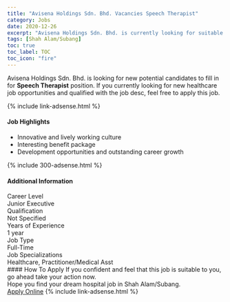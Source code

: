 ```yaml
---
title: "Avisena Holdings Sdn. Bhd. Vacancies Speech Therapist" 
category: Jobs 
date: 2020-12-26 
excerpt: "Avisena Holdings Sdn. Bhd. is currently looking for suitable person to fill in the Speech Therapist which positioned at Shah Alam/Subang" 
tags: [Shah Alam/Subang] 
toc: true 
toc_label: TOC 
toc_icon: "fire" 
--- 
```


<p>Avisena Holdings Sdn. Bhd. is looking for new potential candidates to fill in for <b>Speech Therapist</b> position. If you currently looking for new healthcare job opportunities and qualified with the job desc, feel free to apply this job.
</p>{% include link-adsense.html %} 
<div><div><div><h4>Job Highlights</h4></div></div><div><ul><li><div><div><div><div></div></div></div><div><span>Innovative and lively working culture</span></div></div></li><li><div><div><div><div></div></div></div><div><span>Interesting benefit package</span></div></div></li><li><div><div><div><div></div></div></div><div><span>Development opportunities and outstanding career growth</span></div></div></li></ul></div></div> 
{% include 300-adsense.html %} 
<div><div><div><h4>Additional Information</h4></div></div><div><div><div><div><div><div><div><div><span>Career Level</span></div></div><div><span>Junior Executive</span></div></div></div></div><div><div><div><div><div><span>Qualification</span></div></div><div><span>Not Specified</span></div></div></div></div><div><div><div><div><div><span>Years of Experience</span></div></div><div><span>1 year</span></div></div></div></div><div><div><div><div><div><span>Job Type</span></div></div><div><span>Full-Time</span></div></div></div></div><div><div><div><div><div><span>Job Specializations</span></div></div><div><span>Healthcare, Practitioner/Medical Asst</span></div></div></div></div></div></div></div></div> 
#### How To Apply 
If you confident and feel that this job is suitable to you, go ahead take your action now. <br/> 
Hope you find your dream hospital job in Shah Alam/Subang. <br/> 
<a href="https://www.jobstreet.com.my/en/job/speech-therapist-4440988?jobId=jobstreet-my-job-4440988&sectionRank=11&token=0~5bc2c8cb-f04e-476c-b0e5-57e601c32fd9&fr=SRP%20View%20In%20New%20Ta" class="btn btn--warning" target="_blank" rel="nofollow noopenner">Apply Online</a> 
{% include link-adsense.html %} 